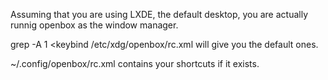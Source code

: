 Assuming that you are using LXDE, the default desktop, you are actually runnig openbox as the window manager.

grep -A 1 \<keybind /etc/xdg/openbox/rc.xml will give you the default ones.

~/.config/openbox/rc.xml contains your shortcuts if it exists.

